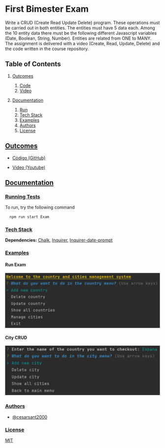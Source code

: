 # First Bimester Exam

Write a CRUD (Create Read Update Delete) program. These operations must be carried out in both entities. The entities must have 5 data each. Among the 10 entity data there must be the following different Javascript variables (Date, Boolean, String, Number). Entities are related from ONE to MANY.
The assignment is delivered with a video (Create, Read, Update, Delete) and the code written in the course repository.

## Table of Contents

1. [Outcomes](#outcomes)
   1. [Code](#outcomes)
   2. [Video](#outcomes)

2. [Documentation](#documentation)
   1. [Run](#run)
   2. [Tech Stack](#tech)
   3. [Examples](#examples)
   4. [Authors](#authors)
   5. [License](#license)

## [Outcomes](#outcomes)

- [Código (GitHub)](https://github.com/2022B-web-avanzada-soft/santacruz-portilla-cesar-joel-web-adv/tree/main/01-bimester-exam)

- [Video (Youtube)](https://youtu.be/ljgiw6kIUKw)

## [Documentation](#documentation)

### [Running Tests](#run)

To run, try the following command

```bash
  npm run start Exam
```

### [Tech Stack](#tech)

**Dependencies:** [Chalk](https://www.npmjs.com/package/chalk), [Inquirer](https://www.npmjs.com/package/inquirer), [Inquirer-date-prompt](https://www.npmjs.com/package/inquirer-date-prompt)

### [Examples](#examples)

#### Run Exam
<img src="data/images/run_image.png" alt="Run Exam">

#### City CRUD
<img src="data/images/city_image.png" alt="City CRUD">

### [Authors](#authors)

- [@cesarsant2000](https://www.github.com/octokatherine)

### [License](#license)

[MIT](https://choosealicense.com/licenses/mit/)






